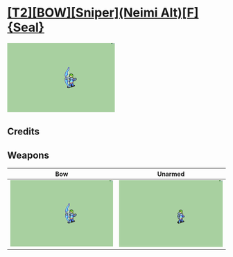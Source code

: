 # [\[T2\]\[BOW\]\[Sniper\]\(Neimi Alt\)\[F\]{Seal}](./)

<img src="./5.%20Bow/Bow_000.png" alt="[T2][BOW][Sniper](Neimi Alt)[F]{Seal} standing" />

## Credits



## Weapons


|Bow |Unarmed |
|  :---: | :---: |
| <img alt="Bow animation" src="./5.%20Bow/Bow.gif" /> | <img alt="Unarmed animation" src="./8.%20Unarmed/Unarmed.gif" /> |
